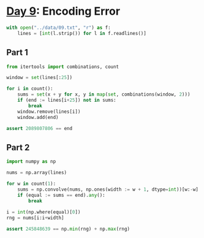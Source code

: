 # [Day 9](https://adventofcode.com/2020/day/9): Encoding Error


```python
with open("../data/09.txt", "r") as f:
    lines = [int(l.strip()) for l in f.readlines()]
```

## Part 1


```python
from itertools import combinations, count

window = set(lines[:25])

for i in count():
    sums = set(x + y for x, y in map(set, combinations(window, 2)))
    if (end := lines[i+25]) not in sums:
        break
    window.remove(lines[i])
    window.add(end)

assert 2089807806 == end
```

## Part 2


```python
import numpy as np

nums = np.array(lines)

for w in count(1):
    sums = np.convolve(nums, np.ones(width := w + 1, dtype=int))[w:-w]
    if (equal := sums == end).any():
        break
        
i = int(np.where(equal)[0])
rng = nums[i:i+width]

assert 245848639 == np.min(rng) + np.max(rng)
```
